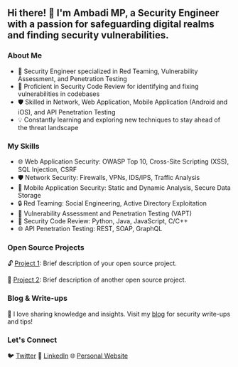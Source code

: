 ## Hi there! 👋 I'm Ambadi MP, a Security Engineer with a passion for safeguarding digital realms and finding security vulnerabilities.

### About Me

- 🔐 Security Engineer specialized in Red Teaming, Vulnerability Assessment, and Penetration Testing
- 📜 Proficient in Security Code Review for identifying and fixing vulnerabilities in codebases
- 🛡️ Skilled in Network, Web Application, Mobile Application (Android and iOS), and API Penetration Testing
- 💡 Constantly learning and exploring new techniques to stay ahead of the threat landscape

### My Skills

- 🌐 Web Application Security: OWASP Top 10, Cross-Site Scripting (XSS), SQL Injection, CSRF
- 🛡️ Network Security: Firewalls, VPNs, IDS/IPS, Traffic Analysis
- 📱 Mobile Application Security: Static and Dynamic Analysis, Secure Data Storage
- 🔒 Red Teaming: Social Engineering, Active Directory Exploitation
- 🐛 Vulnerability Assessment and Penetration Testing (VAPT)
- 🔐 Security Code Review: Python, Java, JavaScript, C/C++
- 🌐 API Penetration Testing: REST, SOAP, GraphQL

### Open Source Projects

🔓 [Project 1](https://github.com/yourusername/project1): Brief description of your open source project.

🔐 [Project 2](https://github.com/yourusername/project2): Brief description of another open source project.

### Blog & Write-ups

📝 I love sharing knowledge and insights. Visit my [blog](https://yourblogwebsite.com) for security write-ups and tips!

### Let's Connect

🐦 [Twitter](https://twitter.com/yourtwitterhandle)
💼 [LinkedIn](https://www.linkedin.com/in/yourlinkedinprofile)
🌐 [Personal Website](https://yourwebsite.com)


